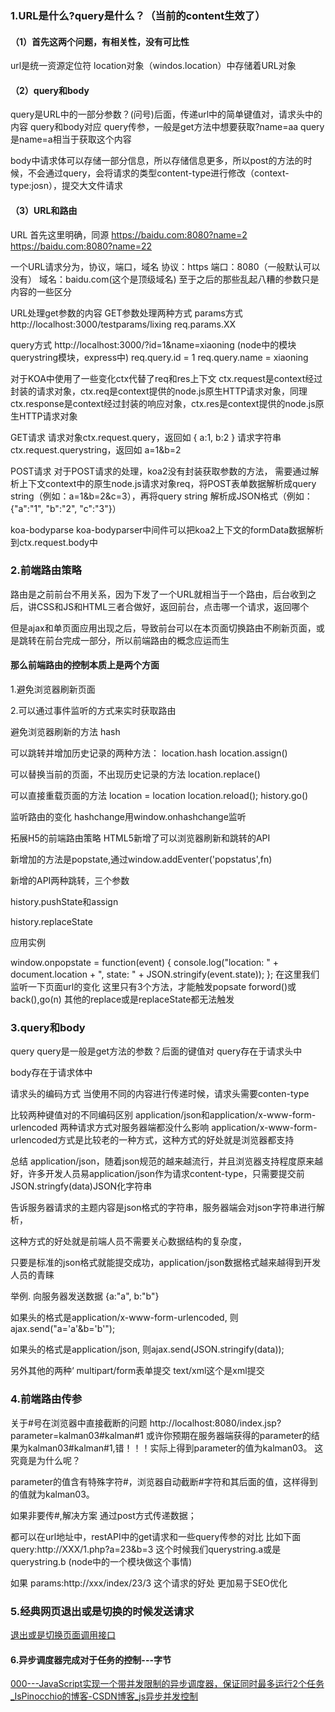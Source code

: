   


### 1.URL是什么?query是什么？（当前的content生效了）
#### （1）首先这两个问题，有相关性，没有可比性
url是统一资源定位符
location对象（windos.location）中存储着URL对象

#### （2）query和body
query是URL中的一部分参数？(问号)后面，传递url中的简单键值对，请求头中的内容
query和body对应
query传参，一般是get方法中想要获取?name=aa
query是name=a相当于获取这个内容

body中请求体可以存储一部分信息，所以存储信息更多，所以post的方法的时候，不会通过query，会将请求的类型content-type进行修改（context-type:josn），提交大文件请求

#### （3）URL和路由
URL
首先这里明确，同源
https://baidu.com:8080?name=2
https://baidu.com:8080?name=22

一个URL请求分为，协议，端口，域名
协议：https
端口：8080（一般默认可以没有）
域名：baidu.com(这个是顶级域名)
至于之后的那些乱起八糟的参数只是内容的一些区分

URL处理get参数的内容
GET参数处理两种方式
params方式
http://localhost:3000/testparams/lixing
req.params.XX

query方式
http://localhost:3000/?id=1&name=xiaoning
(node中的模块querystring模块，express中)
req.query.id = 1
req.query.name = xiaoning

对于KOA中使用了一些变化ctx代替了req和res上下文
ctx.request是context经过封装的请求对象，ctx.req是context提供的node.js原生HTTP请求对象，同理ctx.response是context经过封装的响应对象，ctx.res是context提供的node.js原生HTTP请求对象

GET请求
请求对象ctx.request.query，返回如 { a:1, b:2 }
请求字符串 ctx.request.querystring，返回如 a=1&b=2

POST请求
对于POST请求的处理，koa2没有封装获取参数的方法，
需要通过解析上下文context中的原生node.js请求对象req，将POST表单数据解析成query string（例如：a=1&b=2&c=3），再将query string 解析成JSON格式（例如：{"a":"1", "b":"2", "c":"3"}）

koa-bodyparse
koa-bodyparser中间件可以把koa2上下文的formData数据解析到ctx.request.body中

### 2.前端路由策略
路由是之前前台不用关系，因为下发了一个URL就相当于一个路由，后台收到之后，讲CSS和JS和HTML三者合做好，返回前台，点击哪一个请求，返回哪个

但是ajax和单页面应用出现之后，导致前台可以在本页面切换路由不刷新页面，或是跳转在前台完成一部分，所以前端路由的概念应运而生

#### 那么前端路由的控制本质上是两个方面

1.避免浏览器刷新页面

2.可以通过事件监听的方式来实时获取路由

避免浏览器刷新的方法
hash

可以跳转并增加历史记录的两种方法：
location.hash
location.assign()

可以替换当前的页面，不出现历史记录的方法
location.replace()

可以直接重载页面的方法
location = location
location.reload();
history.go()

监听路由的变化
hashchange用window.onhashchange监听

拓展H5的前端路由策略
HTML5新增了可以浏览器刷新和跳转的API

新增加的方法是popstate,通过window.addEventer('popstatus',fn)

新增的API两种跳转，三个参数

history.pushState和assign

history.replaceState

应用实例

window.onpopstate = function(event) {
  console.log("location: " + document.location + ", state: " + JSON.stringify(event.state));
};
在这里我们监听一下页面url的变化
这里只有3个方法，才能触发popsate
forword()或back(),go(n) 
其他的replace或是replaceState都无法触发










### 3.query和body
query
query是一般是get方法的参数？后面的键值对
query存在于请求头中

body存在于请求体中

请求头的编码方式
当使用不同的内容进行传递时候，请求头需要conten-type

比较两种键值对的不同编码区别
application/json和application/x-www-form-urlencoded
两种请求方式对服务器端都没什么影响
application/x-www-form-urlencoded方式是比较老的一种方式，这种方式的好处就是浏览器都支持

总结
application/json，随着json规范的越来越流行，并且浏览器支持程度原来越好，许多开发人员易application/json作为请求content-type，只需要提交前JSON.stringfy(data)JSON化字符串

告诉服务器请求的主题内容是json格式的字符串，服务器端会对json字符串进行解析，

这种方式的好处就是前端人员不需要关心数据结构的复杂度，

只要是标准的json格式就能提交成功，application/json数据格式越来越得到开发人员的青睐

举例. 向服务器发送数据 {a:"a", b:"b"}

如果头的格式是application/x-www-form-urlencoded,  则ajax.send("a='a'&b='b'");

如果头的格式是application/json, 则ajax.send(JSON.stringify(data));


另外其他的两种‘
multipart/form表单提交
text/xml这个是xml提交

### 4.前端路由传参
关于#号在浏览器中直接截断的问题
http://localhost:8080/index.jsp?parameter=kalman03#kalman#1
或许你预期在服务器端获得的parameter的结果为kalman03#kalman#1,错！！！实际上得到parameter的值为kalman03。
这究竟是为什么呢？

parameter的值含有特殊字符#，浏览器自动截断#字符和其后面的值，这样得到的值就为kalman03。

如果非要传#,解决方案
通过post方式传递数据；

都可以在url地址中，restAPI中的get请求和一些query传参的对比
比如下面
query:http://XXX/1.php?a=23&b=3
这个时候我们querystring.a或是querystring.b
(node中的一个模块做这个事情)

如果
params:http://xxx/index/23/3
这个请求的好处
更加易于SEO优化


### 5.经典网页退出或是切换的时候发送请求
[退出或是切换页面调用接口](https://app.yinxiang.com/shard/s37/nl/24388549/fb8a539c-bdef-4d80-86c1-c6ddab942a3d)


#### 6.异步调度器完成对于任务的控制---字节
[000---JavaScript实现一个带并发限制的异步调度器，保证同时最多运行2个任务_IsPinocchio的博客-CSDN博客_js异步并发控制](https://app.yinxiang.com/shard/s37/nl/24388549/e8707d44-3f76-4b1d-a96b-6628aff6796d)